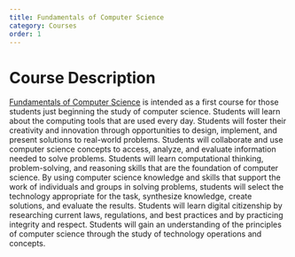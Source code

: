 ```yaml
---
title: Fundamentals of Computer Science
category: Courses
order: 1
---
```


# Course Description

[Fundamentals of Computer Science](https://texreg.sos.state.tx.us/public/readtac$ext.TacPage?sl=R&app=S9&p_dir=&p_rloc=&p_tloc=&p_ploc=&pg=1&p_tac=&ti=19&pt=2&ch=127&rl=788) is intended as a first course for those students just beginning the study of computer science. Students will learn about the computing tools that are used every day. Students will foster their creativity and innovation through opportunities to design, implement, and present solutions to real-world problems. Students will collaborate and use computer science concepts to access, analyze, and evaluate information needed to solve problems. Students will learn computational thinking, problem-solving, and reasoning skills that are the foundation of computer science. By using computer science knowledge and skills that support the work of individuals and groups in solving problems, students will select the technology appropriate for the task, synthesize knowledge, create solutions, and evaluate the results. Students will learn digital citizenship by researching current laws, regulations, and best practices and by practicing integrity and respect. Students will gain an understanding of the principles of computer science through the study of technology operations and concepts.